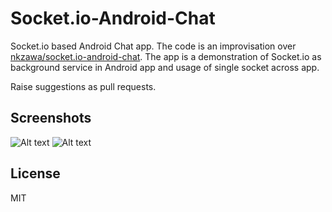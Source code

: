 # Socket.io-Android-Chat
Socket.io based Android Chat app. The code is an improvisation over [nkzawa/socket.io-android-chat](https://github.com/nkzawa/socket.io-android-chat). The app is a demonstration of Socket.io as background service in Android app and usage of single socket across app.

Raise suggestions as pull requests.

## Screenshots

![Alt text](/../screenshot/screenshot/Login.png?raw=true "Login Screen") 
![Alt text](/../screenshot/screenshot/Chat.png?raw=true "Chat Screen")

## License

MIT
